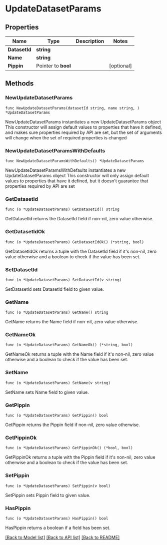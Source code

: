 # UpdateDatasetParams

## Properties

Name | Type | Description | Notes
------------ | ------------- | ------------- | -------------
**DatasetId** | **string** |  | 
**Name** | **string** |  | 
**Pippin** | Pointer to **bool** |  | [optional] 

## Methods

### NewUpdateDatasetParams

`func NewUpdateDatasetParams(datasetId string, name string, ) *UpdateDatasetParams`

NewUpdateDatasetParams instantiates a new UpdateDatasetParams object
This constructor will assign default values to properties that have it defined,
and makes sure properties required by API are set, but the set of arguments
will change when the set of required properties is changed

### NewUpdateDatasetParamsWithDefaults

`func NewUpdateDatasetParamsWithDefaults() *UpdateDatasetParams`

NewUpdateDatasetParamsWithDefaults instantiates a new UpdateDatasetParams object
This constructor will only assign default values to properties that have it defined,
but it doesn't guarantee that properties required by API are set

### GetDatasetId

`func (o *UpdateDatasetParams) GetDatasetId() string`

GetDatasetId returns the DatasetId field if non-nil, zero value otherwise.

### GetDatasetIdOk

`func (o *UpdateDatasetParams) GetDatasetIdOk() (*string, bool)`

GetDatasetIdOk returns a tuple with the DatasetId field if it's non-nil, zero value otherwise
and a boolean to check if the value has been set.

### SetDatasetId

`func (o *UpdateDatasetParams) SetDatasetId(v string)`

SetDatasetId sets DatasetId field to given value.


### GetName

`func (o *UpdateDatasetParams) GetName() string`

GetName returns the Name field if non-nil, zero value otherwise.

### GetNameOk

`func (o *UpdateDatasetParams) GetNameOk() (*string, bool)`

GetNameOk returns a tuple with the Name field if it's non-nil, zero value otherwise
and a boolean to check if the value has been set.

### SetName

`func (o *UpdateDatasetParams) SetName(v string)`

SetName sets Name field to given value.


### GetPippin

`func (o *UpdateDatasetParams) GetPippin() bool`

GetPippin returns the Pippin field if non-nil, zero value otherwise.

### GetPippinOk

`func (o *UpdateDatasetParams) GetPippinOk() (*bool, bool)`

GetPippinOk returns a tuple with the Pippin field if it's non-nil, zero value otherwise
and a boolean to check if the value has been set.

### SetPippin

`func (o *UpdateDatasetParams) SetPippin(v bool)`

SetPippin sets Pippin field to given value.

### HasPippin

`func (o *UpdateDatasetParams) HasPippin() bool`

HasPippin returns a boolean if a field has been set.


[[Back to Model list]](../README.md#documentation-for-models) [[Back to API list]](../README.md#documentation-for-api-endpoints) [[Back to README]](../README.md)


